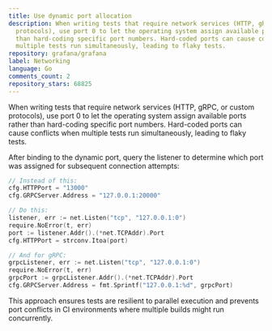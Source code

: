 ```yaml
---
title: Use dynamic port allocation
description: When writing tests that require network services (HTTP, gRPC, or custom
  protocols), use port 0 to let the operating system assign available ports rather
  than hard-coding specific port numbers. Hard-coded ports can cause conflicts when
  multiple tests run simultaneously, leading to flaky tests.
repository: grafana/grafana
label: Networking
language: Go
comments_count: 2
repository_stars: 68825
---
```


When writing tests that require network services (HTTP, gRPC, or custom protocols), use port 0 to let the operating system assign available ports rather than hard-coding specific port numbers. Hard-coded ports can cause conflicts when multiple tests run simultaneously, leading to flaky tests.

After binding to the dynamic port, query the listener to determine which port was assigned for subsequent connection attempts:

```go
// Instead of this:
cfg.HTTPPort = "13000"
cfg.GRPCServer.Address = "127.0.0.1:20000"

// Do this:
listener, err := net.Listen("tcp", "127.0.0.1:0")
require.NoError(t, err)
port := listener.Addr().(*net.TCPAddr).Port
cfg.HTTPPort = strconv.Itoa(port)

// And for gRPC:
grpcListener, err := net.Listen("tcp", "127.0.0.1:0")
require.NoError(t, err)
grpcPort := grpcListener.Addr().(*net.TCPAddr).Port
cfg.GRPCServer.Address = fmt.Sprintf("127.0.0.1:%d", grpcPort)
```

This approach ensures tests are resilient to parallel execution and prevents port conflicts in CI environments where multiple builds might run concurrently.